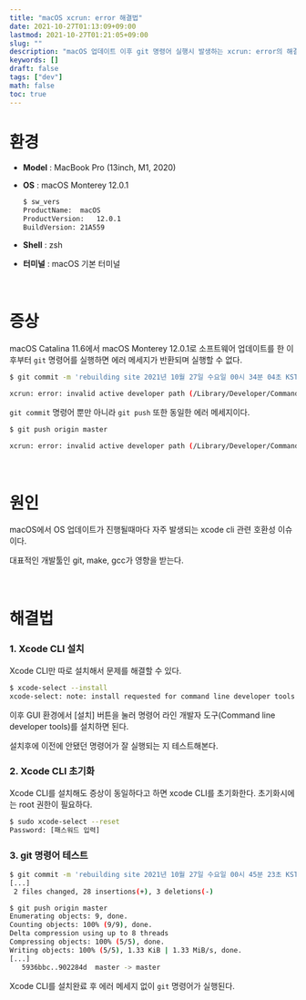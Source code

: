 ```yaml
---
title: "macOS xcrun: error 해결법"
date: 2021-10-27T01:13:09+09:00
lastmod: 2021-10-27T01:21:05+09:00
slug: ""
description: "macOS 업데이트 이후 git 명령어 실행시 발생하는 xcrun: error의 해결법을 소개합니다."
keywords: []
draft: false
tags: ["dev"]
math: false
toc: true
---
```




# 환경

- **Model** : MacBook Pro (13inch, M1, 2020)

- **OS** : macOS Monterey 12.0.1

  ```bash
  $ sw_vers
  ProductName:	macOS
  ProductVersion:	12.0.1
  BuildVersion:	21A559
  ```

- **Shell** : zsh

- **터미널** : macOS 기본 터미널

<br>



# 증상

macOS Catalina 11.6에서 macOS Monterey 12.0.1로 소프트웨어 업데이트를 한 이후부터 `git` 명령어를 실행하면 에러 메세지가 반환되며 실행할 수 없다.

```bash
$ git commit -m 'rebuilding site 2021년 10월 27일 수요일 00시 34분 04초 KST'

xcrun: error: invalid active developer path (/Library/Developer/CommandLineTools), missing xcrun at: /Library/Developer/CommandLineTools/usr/bin/xcrun
```

`git commit` 명령어 뿐만 아니라 `git push` 또한 동일한 에러 메세지이다.

```bash
$ git push origin master

xcrun: error: invalid active developer path (/Library/Developer/CommandLineTools), missing xcrun at: /Library/Developer/CommandLineTools/usr/bin/xcrun
```

<br>

# 원인

macOS에서 OS 업데이트가 진행될때마다 자주 발생되는 xcode cli 관련 호환성 이슈이다.

대표적인 개발툴인 git, make, gcc가 영향을 받는다.

<br>

# 해결법

### 1. Xcode CLI 설치

Xcode CLI만 따로 설치해서 문제를 해결할 수 있다.

```bash
$ xcode-select --install
xcode-select: note: install requested for command line developer tools
```

이후 GUI 환경에서 [설치] 버튼을 눌러 명령어 라인 개발자 도구(Command line developer tools)를 설치하면 된다.

설치후에 이전에 안됐던 명령어가 잘 실행되는 지 테스트해본다.



### 2. Xcode CLI 초기화

Xcode CLI를 설치해도 증상이 동일하다고 하면 xcode CLI를 초기화한다. 초기화시에는 root 권한이 필요하다.

```bash
$ sudo xcode-select --reset
Password: [패스워드 입력]
```



### 3. git 명령어 테스트

```bash
$ git commit -m 'rebuilding site 2021년 10월 27일 수요일 00시 45분 23초 KST'
[...]
 2 files changed, 28 insertions(+), 3 deletions(-)
```

```bash
$ git push origin master
Enumerating objects: 9, done.
Counting objects: 100% (9/9), done.
Delta compression using up to 8 threads
Compressing objects: 100% (5/5), done.
Writing objects: 100% (5/5), 1.33 KiB | 1.33 MiB/s, done.
[...]
   5936bbc..902284d  master -> master
```

Xcode CLI를 설치완료 후 에러 메세지 없이 `git` 명령어가 실행된다.
